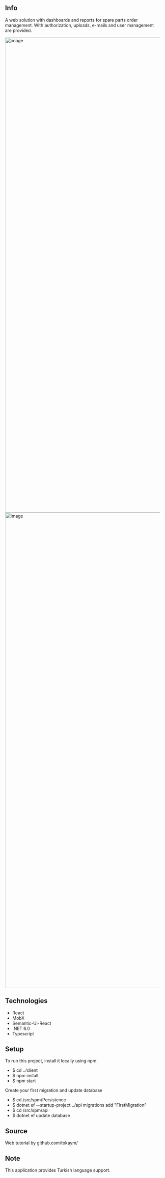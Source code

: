 ## Info

A web solution with dashboards and reports for spare parts order management. With authorization, uploads, e-mails and user management are provided.

<img width="1547" alt="image" src="https://github.com/tokaym/react-mobx-and-cqrs-pattern-with-dot-net-6/assets/55059335/33dbd169-6950-43bb-ba2d-e8b92450992f">

<img width="1547" alt="image" src="https://github.com/tokaym/react-mobx-and-cqrs-pattern-with-dot-net-6/assets/55059335/7c11460e-16b3-4a2b-8938-43a2557cbf6f">


## Technologies

* React
* MobX
* Semantic-Ui-React
* .NET 6.0
* Typescript

## Setup

To run this project, install it locally using npm:

* $ cd ../client
* $ npm install
* $ npm start

Create your first migration and update database

* $ cd /src/spm/Persistence
* $ dotnet ef --startup-project ../api migrations add "FirstMigration"
* $ cd /src/spm/api
* $ dotnet ef update database

## Source

Web tutorial by github.com/tokaym/

## Note

This application provides Turkish language support.
